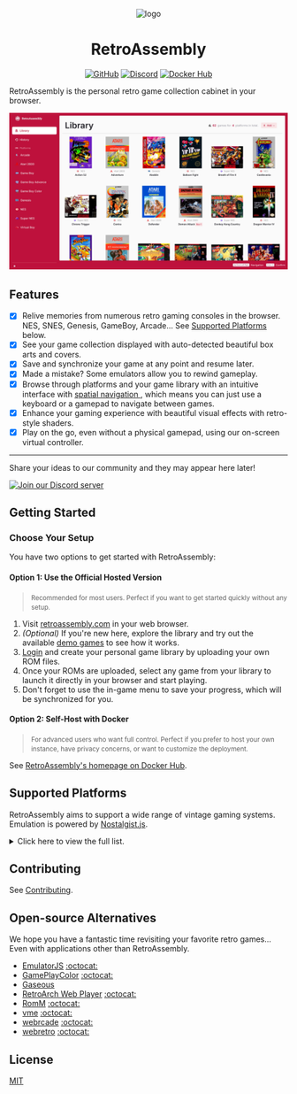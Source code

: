 <p align="center">
  <img src="public/assets/logo/logo-512x512.png" alt="logo" width="100" height="100">
  <h1 align="center">RetroAssembly</h1>
</p>

<p align="center">
  <a href="https://github.com/arianrhodsandlot/retroassembly"><img src="https://img.shields.io/github/stars/arianrhodsandlot/retroassembly" alt="GitHub"></a>
  <a href="https://discord.gg/gwaKRAYG6t"><img src="https://img.shields.io/discord/1129062038543548496?logo=discord" alt="Discord"></a>
  <a href="https://hub.docker.com/r/arianrhodsandlot/retroassembly"><img src="https://img.shields.io/docker/pulls/arianrhodsandlot/retroassembly" alt="Docker Hub"></a>
</p>

RetroAssembly is the personal retro game collection cabinet in your browser.

![library](public/assets/screenshots/library.jpeg)

## Features

- [x] Relive memories from numerous retro gaming consoles in the browser. NES, SNES, Genesis, GameBoy, Arcade... See [Supported Platforms](#supported-platforms) below.
- [x] See your game collection displayed with auto-detected beautiful box arts and covers.
- [x] Save and synchronize your game at any point and resume later.
- [x] Made a mistake? Some emulators allow you to rewind gameplay.
- [x] Browse through platforms and your game library with an intuitive interface with [spatial navigation
](https://en.wikipedia.org/wiki/Spatial_navigation), which means you can just use a keyboard or a gamepad to navigate between games.
- [x] Enhance your gaming experience with beautiful visual effects with retro-style shaders.
- [x] Play on the go, even without a physical gamepad, using our on-screen virtual controller.

---

Share your ideas to our community and they may appear here later!

<a href="https://discord.gg/gwaKRAYG6t">
  <picture>
    <source media="(prefers-color-scheme: light)" srcset="https://invidget.switchblade.xyz/gwaKRAYG6t?theme=light">
    <source media="(prefers-color-scheme: dark)" srcset="https://invidget.switchblade.xyz/gwaKRAYG6t">
    <img alt="Join our Discord server" src="https://invidget.switchblade.xyz/gwaKRAYG6t?theme=light">
  </picture>
</a>

## Getting Started

### Choose Your Setup
You have two options to get started with RetroAssembly:

#### Option 1: Use the Official Hosted Version
> <small>Recommended for most users. Perfect if you want to get started quickly without any setup.</small>

1. Visit [retroassembly.com](https://retroassembly.com/) in your web browser.
2. *(Optional)* If you're new here, explore the library and try out the available [demo games](https://retroassembly.com/demo) to see how it works.
3. [Login](https://retroassembly.com/login) and create your personal game library by uploading your own ROM files.
4. Once your ROMs are uploaded, select any game from your library to launch it directly in your browser and start playing.
5. Don't forget to use the in-game menu to save your progress, which will be synchronized for you.

#### Option 2: Self-Host with Docker
> <small>For advanced users who want full control. Perfect if you prefer to host your own instance, have privacy concerns, or want to customize the deployment.</small>

See [RetroAssembly's homepage on Docker Hub](https://hub.docker.com/r/arianrhodsandlot/retroassembly#quick-start).

## Supported Platforms

RetroAssembly aims to support a wide range of vintage gaming systems. Emulation is powered by [Nostalgist.js](https://nostalgist.js.org/).

<details>
  <summary>Click here to view the full list.</summary>

  | Console | Available Emulators |
  | - | - |
  | Arcade | `fbneo`, `mame2003_plus` |
  | Atari 2600 | `stella2014` |
  | Atari 5200 | `a5200` |
  | Atari 7800 | `prosystem` |
  | Atari Lynx | `mednafen_lynx` |
  | Channel F | `freechaf` |
  | ColecoVision | `gearcoleco` |
  | Famicom Disk System | `fceumm`, `nestopia` |
  | Game & Watch | `gw` |
  | Game Boy | `mgba`, `gearboy`, `gambatte`, `tgbdual` |
  | Game Boy Advance | `mgba`, `vba_next` |
  | Game Boy Color | `mgba`, `gearboy`, `gambatte`, `tgbdual` |
  | Game Gear | `genesis_plus_gx`, `gearsystem` |
  | Genesis / Megadrive | `genesis_plus_gx` |
  | Magnavox - Odyssey2 / Philips Videopac+ | `o2em` |
  | Master System | `genesis_plus_gx`, `picodrive`, `gearsystem` |
  | Neo Geo Pocket | `mednafen_ngp` |
  | Neo Geo Pocket Color | `mednafen_ngp` |
  | NES / Family Computer | `fceumm`, `nestopia`, `quicknes` |
  | PC Engine (TurboGrafx 16) | `mednafen_pce_fast` |
  | Sega SG-1000 | `gearsystem` |
  | Super NES / Super Famicom | `snes9x`, `snes9x2002`, `snes9x2005`, `snes9x2010` |
  | Virtual Boy | `mednafen_vb` |
  | WonderSwan | `mednafen_wswan` |
  | WonderSwan Color | `mednafen_wswan` |

</details>

## Contributing
See [Contributing](docs/contributing.md).

## Open-source Alternatives
We hope you have a fantastic time revisiting your favorite retro games... Even with applications other than RetroAssembly.

- [EmulatorJS](https://emulatorjs.org) [:octocat:](https://github.com/EmulatorJS/EmulatorJS)
- [GamePlayColor](https://gameplaycolor.com) [:octocat:](https://github.com/gameplaycolor/gameplaycolor)
- [Gaseous](https://github.com/gaseous-project/gaseous-server)
- [RetroArch Web Player](https://web.libretro.com) [:octocat:](https://github.com/libretro/RetroArch/tree/master/pkg/emscripten)
- [RomM](https://romm.app/) [:octocat:](https://github.com/rommapp/romm)
- [vme](https://gitgalu.github.io/vme/) [:octocat:](https://github.com/gitGalu/vme)
- [webrcade](https://www.webrcade.com) [:octocat:](https://github.com/webrcade/webrcade)
- [webretro](https://binbashbanana.github.io/webretro/) [:octocat:](https://github.com/BinBashBanana/webretro)

## License
[MIT](license)
